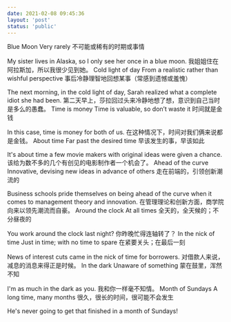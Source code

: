 ```yaml
---
date: 2021-02-08 09:45:36
layout: 'post'
status: 'public'
---
```


Blue Moon
Very rarely
不可能或稀有的时期或事情

My sister lives in Alaska, so I only see her once in a blue moon.
我姐姐住在阿拉斯加，所以我很少见到她。
Cold light of day
From a realistic rather than wishful perspective
事后冷静理智地回想某事（常感到遗憾或羞愧）

The next morning, in the cold light of day, Sarah realized what a complete idiot she had been.
第二天早上，莎拉回过头来冷静地想了想，意识到自己当时是多么的愚蠢。
Time is money
Time is valuable, so don’t waste it
时间就是金钱

In this case, time is money for both of us.
在这种情况下，时间对我们俩来说都是金钱。
About time
Far past the desired time
早该发生的事，早该如此

It's about time a few movie makers with original ideas were given a chance.
该给为数不多的几个有创见的电影制作者一个机会了。
Ahead of the curve
Innovative, devising new ideas in advance of others
走在前端的，引领创新潮流的

Business schools pride themselves on being ahead of the curve when it comes to management theory and innovation.
在管理理论和创新方面，商学院向来以领先潮流而自豪。
Around the clock
At all times
全天的，全天候的；不分昼夜的

You work around the clock last night?
你昨晚忙得连轴转了？
In the nick of time
Just in time; with no time to spare
在紧要关头；在最后一刻

News of interest cuts came in the nick of time for borrowers.
对借款人来说，减息的消息来得正是时候。
In the dark
Unaware of something
蒙在鼓里，浑然不知

I'm as much in the dark as you.
我和你一样毫不知情。
Month of Sundays
A long time, many months
很久，很长的时间，很可能不会发生

He's never going to get that finished in a month of Sundays!